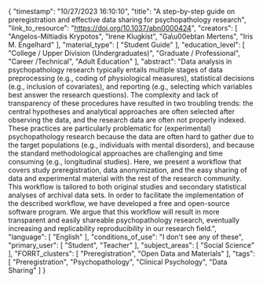 {
    "timestamp": "10/27/2023 16:10:10",
    "title": "A step-by-step guide on preregistration and effective data sharing for psychopathology research",
    "link_to_resource": "https://doi.org/10.1037/abn0000424",
    "creators": [
        "Angelos-Miltiadis Krypotos",
        "Irene Klugkist",
        "Ga\u00ebtan Mertens",
        "Iris M. Engelhard"
    ],
    "material_type": [
        "Student Guide"
    ],
    "education_level": [
        "College / Upper Division (Undergraduates)",
        "Graduate / Professional",
        "Career /Technical",
        "Adult Education"
    ],
    "abstract": "Data analysis in psychopathology research typically entails multiple stages of data preprocessing (e.g., coding of physiological measures), statistical decisions (e.g., inclusion of covariates), and reporting (e.g., selecting which variables best answer the research questions). The complexity and lack of transparency of these procedures have resulted in two troubling trends: the central hypotheses and analytical approaches are often selected after observing the data, and the research data are often not properly indexed. These practices are particularly problematic for (experimental) psychopathology research because the data are often hard to gather due to the target populations (e.g., individuals with mental disorders), and because the standard methodological approaches are challenging and time consuming (e.g., longitudinal studies). Here, we present a workflow that covers study preregistration, data anonymization, and the easy sharing of data and experimental material with the rest of the research community. This workflow is tailored to both original studies and secondary statistical analyses of archival data sets. In order to facilitate the implementation of the described workflow, we have developed a free and open-source software program. We argue that this workflow will result in more transparent and easily shareable psychopathology research, eventually increasing and replicability reproducibility in our research field.",
    "language": [
        "English"
    ],
    "conditions_of_use": "I don't see any of these",
    "primary_user": [
        "Student",
        "Teacher"
    ],
    "subject_areas": [
        "Social Science"
    ],
    "FORRT_clusters": [
        "Preregistration",
        "Open Data and Materials"
    ],
    "tags": [
        "Preregistration",
        "Psychopathology",
        "Clinical Psychology",
        "Data Sharing"
    ]
}
